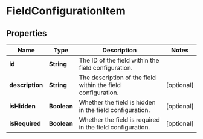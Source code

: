 # FieldConfigurationItem

## Properties
Name | Type | Description | Notes
------------ | ------------- | ------------- | -------------
**id** | **String** | The ID of the field within the field configuration. | 
**description** | **String** | The description of the field within the field configuration. |  [optional]
**isHidden** | **Boolean** | Whether the field is hidden in the field configuration. |  [optional]
**isRequired** | **Boolean** | Whether the field is required in the field configuration. |  [optional]
